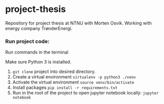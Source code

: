 # project-thesis
Repository for project thesis at NTNU with Morten Osvik. Working with energy company TrønderEnergi.

### Run project code:
Run commands in the terminal

Make sure Python 3 is installed.
1. ```git clone``` project into desired directory.
2. Create a virtual environment ```virtualenv -p python3 ./venv```
3. Activate the virtual environment ```source venv/bin/activate```
4. Install packages ```pip install -r requirements.txt```
5. Run in the root of the project to open jupyter notebook locally: ```jupyter notebook```
